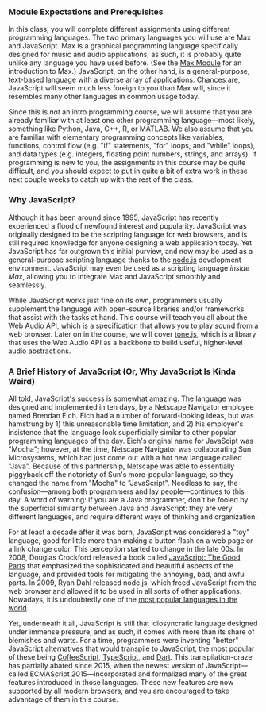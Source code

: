 ### Module Expectations and Prerequisites

In this class, you will complete different assignments using different
programming languages.  The two primary languages you will use are Max and
JavaScript.  Max is a graphical programming language specifically designed for
music and audio applications; as such, it is probably quite unlike any language
you have used before.  (See the [Max Module](todo) for an introduction to Max.)
JavaScript, on the other hand, is a general-purpose, text-based language with a
diverse array of applications.  Chances are, JavaScript will seem much less
foreign to you than Max will, since it resembles many other languages in common
usage today.

Since this is *not* an intro programming course, we will assume that you are
already familiar with at least one other programming language—most likely,
something like Python, Java, C++, R, or MATLAB.  We also assume that you are
familiar with elementary programming concepts like variables, functions,
control flow (e.g. "if" statements, "for" loops, and "while" loops), and data
types (e.g. integers, floating point numbers, strings, and arrays).  If
programming is new to you, the assignments in this course may be quite
difficult, and you should expect to put in quite a bit of extra work in these
next couple weeks to catch up with the rest of the class.


### Why JavaScript?

Although it has been around since 1995, JavaScript has recently experienced a
flood of newfound interest and popularity.  JavaScript was originally designed
to be the scripting language for web browsers, and is still required knowledge
for anyone designing a web application today.  Yet JavaScript has far outgrown
this initial purview, and now may be used as a general-purpose scripting
language thanks to the [node.js](https://nodejs.org/en/) development
environment.  JavaScript may even be used as a scripting language *inside Max*,
allowing you to integrate Max and JavaScript smoothly and seamlessly.

While JavaScript works just fine on its own, programmers usually supplement the
language with open-source libraries and/or frameworks that assist with the
tasks at hand.  This course will teach you all about the [Web Audio
API](https://developer.mozilla.org/en-US/docs/Web/API/Web_Audio_API), which is
a specification that allows you to play sound from a web browser.  Later on in
the course, we will cover [tone.js](https://tonejs.github.io/), which is a
library that uses the Web Audio API as a backbone to build useful, higher-level
audio abstractions.


### A Brief History of JavaScript (Or, Why JavaScript Is Kinda Weird)

All told, JavaScript's success is somewhat amazing.  The language was designed
and implemented in ten days, by a Netscape Navigator employee named Brendan
Eich.  Eich had a number of forward-looking ideas, but was hamstrung by 1) this
unreasonable time limitation, and 2) his employer's insistence that the
language look superficially similar to other popular programming languages of
the day.  Eich's original name for JavaScipt was "Mocha"; however, at the time,
Netscape Navigator was collaborating Sun Microsystems, which had just come out
with a hot new language called "Java".  Because of this partnership, Netscape
was able to essentially piggyback off the notoriety of Sun's more-popular
language, so they changed the name from "Mocha" to "JavaScript".  Needless to
say, the confusion—among both programmers and lay people—continues to this day.
A word of warning: if you are a Java programmer, don't be fooled by the
superficial similarity between Java and JavaScript: they are very different
languages, and require different ways of thinking and organization.

For at least a decade after it was born, JavaScript was considered a "toy"
language, good for little more than making a button flash on a web page or a
link change color.  This perception started to change in the late 00s.  In
2008, Douglas Crockford released a book called [JavaScript: The Good
Parts](http://shop.oreilly.com/product/9780596517748.do) that emphasized the
sophisticated and beautiful aspects of the language, and provided tools for
mitigating the annoying, bad, and awful parts.  In 2009, Ryan Dahl released
node.js, which freed JavaScript from the web browser and allowed it to be used
in all sorts of other applications.  Nowadays, it is undoubtedly one of the
[most popular languages in the
world](https://insights.stackoverflow.com/survey/2017#technology-programming-languages).

Yet, underneath it all, JavaScript is still that idiosyncratic language
designed under immense pressure, and as such, it comes with more than its share
of blemishes and warts.  For a time, programmers were inventing "better"
JavaScript alternatives that would transpile to JavaScript, the most popular of
these being [CoffeeScript](https://coffeescript.org/),
[TypeScript](http://www.typescriptlang.org/), and
[Dart](https://www.dartlang.org/).  This transpilation-craze has partially
abated since 2015, when the newest version of JavaScript—called ECMAScript
2015—incorporated and formalized many of the great features introduced in those
languages.  These new features are now supported by all modern browsers, and
you are encouraged to take advantage of them in this course.
